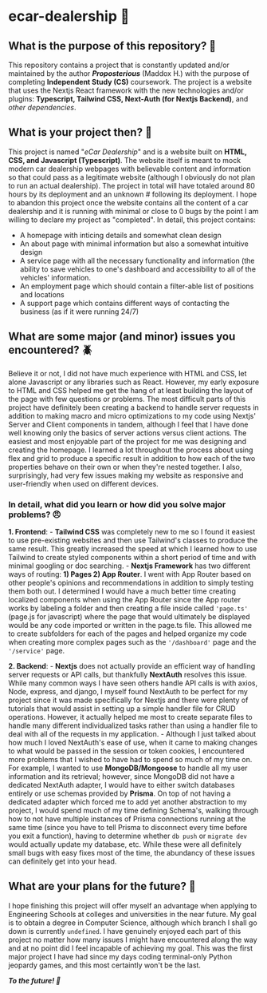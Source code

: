 # ecar-dealership 🚗

## What is the purpose of this repository? 🤔

 This repository contains a project that is constantly updated and/or maintained by the author ***Proposterious*** (Maddox H.) with the purpose of completing **Independent Study (CS)** coursework. The project is a website that uses the Nextjs React framework with the new technologies and/or plugins: **Typescript, Tailwind CSS, Next-Auth (for Nextjs Backend)**, and *other dependencies*. 

## What is your project then? 📎

 This project is named "*eCar Dealership*" and is a website built on **HTML, CSS, and Javascript (Typescript)**. The website itself is meant to mock modern car dealership webpages with believable content and information so that could pass as a legitimate website (although I obviously do not plan to run an actual dealership). The project in total will have totaled around 80 hours by its deployment and an unknown # following its deployment. I hope to abandon this project once the website contains all the content of a car dealership and it is running with minimal or close to 0 bugs by the point I am willing to declare my project as "completed". In detail, this project contains:
 - A homepage with inticing details and somewhat clean design
 - An about page with minimal information but also a somewhat intuitive design
 - A service page with all the necessary functionality and information (the ability to save vehicles to one's dashboard and accessibility to all of the vehicles' information.
 - An employment page which should contain a filter-able list of positions and locations
 - A support page which contains different ways of contacting the business (as if it were running 24/7)

## What are some major (and minor) issues you encountered? 🪲

 Believe it or not, I did not have much experience with HTML and CSS, let alone Javascript or any libraries such as React. However, my early exposure to HTML and CSS helped me get the hang of at least building the layout of the page with few questions or problems. The most difficult parts of this project have definitely been creating a backend to handle server requests in addition to making macro and micro optimizations to my code using Nextjs' Server and Client components in tandem, although I feel that I have done well knowing only the basics of server actions versus client actions. The easiest and most enjoyable part of the project for me was designing and creating the homepage. I learned a lot throughout the process about using flex and grid to produce a specific result in addition to how each of the two properties behave on their own or when they're nested together. I also, surprisingly, had very few issues making my website as responsive and user-friendly when used on different devices.

 ### In detail, what did you learn or how did you solve major problems? 😠

 **1. Frontend**:
    - **Tailwind CSS** was completely new to me so I found it easiest to use pre-existing websites and then use Tailwind's classes to produce the same result. This greatly increased the speed at which I learned how to use Tailwind to create styled components within a short period of time and with minimal googling or doc searching.
    - **Nextjs Framework** has two different ways of routing: **1) Pages 2) App Router**. I went with App Router based on other people's opinions and recommendations in addition to simply testing them both out. I determined I would have a much better time creating localized components when using the App Router since the App router works by labeling a folder and then creating a file inside called `'page.ts'` (page.js for javascript) where the page that would ultimately be displayed would be any code imported or written in the page.ts file. This allowed me to create subfolders for each of the pages and helped organize my code when creating more complex pages such as the `'/dashboard'` page and the `'/service'` page.
    
 **2. Backend**:
    - **Nextjs** does not actually provide an efficient way of handling server requests or API calls, but thankfully **NextAuth** resolves this issue. While many common ways I have seen others handle API calls is with axios, Node, express, and django, I myself found NextAuth to be perfect for my project since it was made specifically for Nextjs and there were plenty of tutorials that would assist in setting up a simple handler file for CRUD operations. However, it actually helped me most to create separate files to handle many different individualized tasks rather than using a handler file to deal with all of the requests in my application.
    - Although I just talked about how much I loved NextAuth's ease of use, when it came to making changes to what would be passed in the session or token cookies, I encountered more problems that I wished to have had to spend so much of my time on. For example, I wanted to use **MongoDB/Mongoose** to handle all my user information and its retrieval; however, since MongoDB did not have a dedicated NextAuth adapter, I would have to either switch databases entirely or use schemas provided by **Prisma**. On top of not having a dedicated adapter which forced me to add yet another abstraction to my project, I would spend much of my time defining Schema's, walking through how to not have multiple instances of Prisma connections running at the same time (since you have to tell Prisma to disconnect every time before you exit a function), having to determine whether `db push` or `migrate dev` would actually update my database, etc. While these were all definitely small bugs with easy fixes most of the time, the abundancy of these issues can definitely get into your head.

## What are your plans for the future? 📆

 I hope finishing this project will offer myself an advantage when applying to Engineering Schools at colleges and universities in the near future. My goal is to obtain a degree in Computer Science, although which branch I shall go down is currently `undefined`. I have genuinely enjoyed each part of this project no matter how many issues I might have encountered along the way and at no point did I feel incapable of achieving my goal. This was the first major project I have had since my days coding terminal-only Python jeopardy games, and this most certaintly won't be the last. 
 
 ***To the future! 🥂***
 
